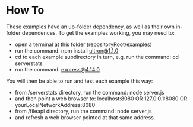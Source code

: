 # How To

These examples have an up-folder dependency, as well as their own in-folder dependences. To get the examples working, you may need to:
- open a terminal at this folder (repositoryRoot/examples)
- run the command: npm install ultron@1.1.0
- cd to each example subdirectory in turn, e.g. run the command: cd serverstats
- run the command: express@4.14.0

You will then be able to run and test each example this way:
- from /serverstats directory, run the command: node server.js
- and then point a web browser to: localhost:8080 OR 127.0.0.1:8080 OR yourLocalNetworkAddress:8080
- from /fileapi directory, run the command: node server.js
- and refresh a web browser pointed at that same address.